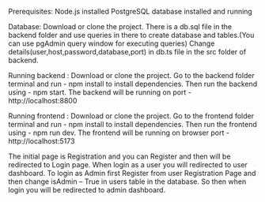Prerequisites:
Node.js installed
PostgreSQL database installed and running

Database:
Download or clone the project.
There is a db.sql file in the backend folder and use queries in there to create database and tables.(You can use pgAdmin query window for executing queries)
Change details(user,host,password,database,port) in db.ts file in the src folder of backend.

Running backend :
Download or clone the project. Go to the backend folder terminal and run - npm install to install dependencies.
Then run the backend using - npm start.
The backend will be running on port - http://localhost:8800

Running frontend :
Download or clone the project. Go to the frontend folder terminal and run - npm install to install dependencies.
Then run the frontend using - npm run dev.
The frontend will be running on browser port - http://localhost:5173

The initial page is Registration and you can Register and then will be redirected to Login page. When login as a user you will redirected to user dashboard.
To login as Admin first Register from user Registration Page and then change isAdmin – True in users table in the database.
So then when login you will be redirected to admin dashboard.
